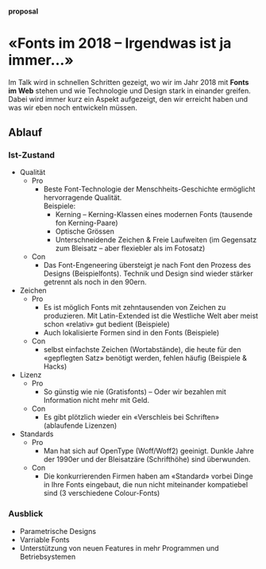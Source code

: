 #### proposal
# «Fonts im 2018 – Irgendwas ist ja immer...»

Im Talk wird in schnellen Schritten gezeigt, wo wir im Jahr 2018 mit **Fonts im Web** stehen und wie Technologie und Design stark in einander greifen. Dabei wird immer kurz ein Aspekt aufgezeigt, den wir erreicht haben und was wir eben noch entwickeln müssen. 


## Ablauf
### Ist-Zustand
* Qualität
  * Pro
    * Beste Font-Technologie der Menschheits-Geschichte ermöglicht hervorragende Qualität.<br>Beispiele:
      * Kerning – Kerning-Klassen eines modernen Fonts (tausende fon Kerning-Paare)
      * Optische Grössen
      * Unterschneidende Zeichen & Freie Laufweiten (im Gegensatz zum Bleisatz – aber flexiebler als im Fotosatz)
  * Con
    * Das Font-Engeneering übersteigt je nach Font den Prozess des Designs (Beispielfonts). Technik und Design sind wieder stärker getrennt als noch in den 90ern.
* Zeichen
  * Pro
    * Es ist möglich Fonts mit zehntausenden von Zeichen zu produzieren. Mit Latin-Extended ist die Westliche Welt aber meist schon «relativ» gut bedient (Beispiele)
    * Auch lokalisierte Formen sind in den Fonts (Beispiele)
  * Con
    * selbst einfachste Zeichen (Wortabstände), die heute für den «gepflegten Satz» benötigt werden, fehlen häufig (Beispiele & Hacks)
* Lizenz
  * Pro
    * So günstig wie nie (Gratisfonts) – Oder wir bezahlen mit Information nicht mehr mit Geld.
  * Con
    * Es gibt plötzlich wieder ein «Verschleis bei Schriften» (ablaufende Lizenzen)
* Standards
  * Pro 
    * Man hat sich auf OpenType (Woff/Woff2) geeinigt. Dunkle Jahre der 1990er und der Bleisatzäre (Schrifthöhe) sind überwunden.
  * Con
    * Die konkurrierenden Firmen haben am «Standard» vorbei Dinge in Ihre Fonts eingebaut, die nun nicht miteinander kompatiebel sind (3 verschiedene Colour-Fonts)
### Ausblick
* Parametrische Designs 
* Varriable Fonts
* Unterstützung von neuen Features in mehr Programmen und Betriebsystemen
